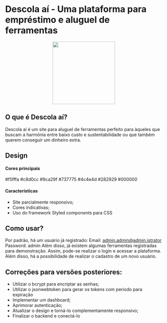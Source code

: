 # Descola aí - Uma plataforma para empréstimo e aluguel de ferramentas
<div align="center"><img src="./src/assets/logo.png" width="200" height="200"></div>

## O que é Descola aí?
Descola aí é um site para aluguel de ferramentas perfeito para àqueles que buscam a harmônia entre baixo custo e sustentabilidade ou que também querem conseguir um dinheiro extra.

## Design
#### Cores principais
#f5fffa
#c8d0cc 
#9ca29f
#737775
#4c4e4d
#282929
#000000
#### Características
* Site parcialmente responsivo;
* Cores indicativas;
* Uso do framework Styled components para CSS 

## Como usar?
Por padrão, há um usuário já registrado:
Email: admin.admin@admin.istrator
Password: admin
Além disso, já existem algumas ferramentas registradas para demonstração.
Assim, pode-se realizar o login e acessar a plataforma. Além disso, há a possibilidade de realizar o cadastro de um novo usuário.

## Correções para versões posteriores:
* Utilizar o bcrypt para encriptar as senhas;
* Utilizar o jsonwebtoken para gerar os tokens com periodo para expiração
* Implementar um dashboard;
* Aprimorar autenticação;
* Atualizar o design e torná-lo complementamente responsivo;
* Finalizar o backend e conectá-lo
